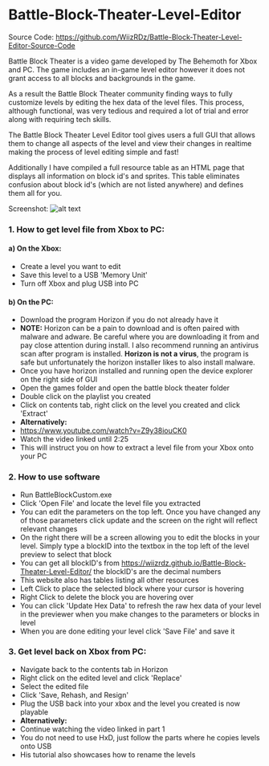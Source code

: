 # Battle-Block-Theater-Level-Editor

Source Code: https://github.com/WiizRDz/Battle-Block-Theater-Level-Editor-Source-Code

Battle Block Theater is a video game developed by The Behemoth for Xbox and PC. The game includes an in-game level editor however it does not grant access to all blocks and backgrounds in the game. 

As a result the Battle Block Theater community finding ways to fully customize levels by editing the hex data of the level files. This process, although functional, was very tedious and required a lot of trial and error along with requiring tech skills. 

The Battle Block Theater Level Editor tool gives users a full GUI that allows them to change all aspects of the level and view their changes in realtime making the process of level editing simple and fast! 

Additionally I have compiled a full resource table as an HTML page that displays all information on block id's and sprites. This table eliminates confusion about block id's (which are not listed anywhere) and defines them all for you.

Screenshot:
![alt text](https://i.gyazo.com/d636934c3f5943862f0dd7fcdfe650b9.png)

### 1. How to get level file from Xbox to PC:

#### a) On the Xbox:
  - Create a level you want to edit
  - Save this level to a USB 'Memory Unit'
  - Turn off Xbox and plug USB into PC

#### b) On the PC:
  - Download the program Horizon if you do not already have it
  - **NOTE:** Horizon can be a pain to download and is often paired with malware and adware. Be careful where you are downloading it from and pay close attention during install. I also recommend running an antivirus scan after program is installed. **Horizon is not a virus**, the program is safe but unfortunately the horizon installer likes to also install malware.
  - Once you have horizon installed and running open the device explorer on the right side of GUI
  - Open the games folder and open the battle block theater folder
  - Double click on the playlist you created
  - Click on contents tab, right click on the level you created and click 'Extract'
  - **Alternatively:**
  - https://www.youtube.com/watch?v=Z9y38iouCK0
  - Watch the video linked until 2:25
  - This will instruct you on how to extract a level file from your Xbox onto your PC

### 2. How to use software
  - Run BattleBlockCustom.exe
  - Click 'Open File' and locate the level file you extracted
  - You can edit the parameters on the top left. Once you have changed any of those parameters click update and the screen on the right will reflect relevant changes
  - On the right there will be a screen allowing you to edit the blocks in your level. Simply type a blockID into the textbox in the top left of the level preview to select that block
  - You can get all blockID's from https://wiizrdz.github.io/Battle-Block-Theater-Level-Editor/ the blockID's are the decimal numbers
  - This website also has tables listing all other resources
  - Left Click to place the selected block where your cursor is hovering
  - Right Click to delete the block you are hovering over
  - You can click 'Update Hex Data' to refresh the raw hex data of your level in the previewer when you make changes to the parameters or blocks in level
  - When you are done editing your level click 'Save File' and save it
  
### 3. Get level back on Xbox from PC:
  - Navigate back to the contents tab in Horizon
  - Right click on the edited level and click 'Replace'
  - Select the edited file
  - Click 'Save, Rehash, and Resign'
  - Plug the USB back into your xbox and the level you created is now playable
  - **Alternatively:**
  - Continue watching the video linked in part 1
  - You do not need to use HxD, just follow the parts where he copies levels onto USB
  - His tutorial also showcases how to rename the levels
